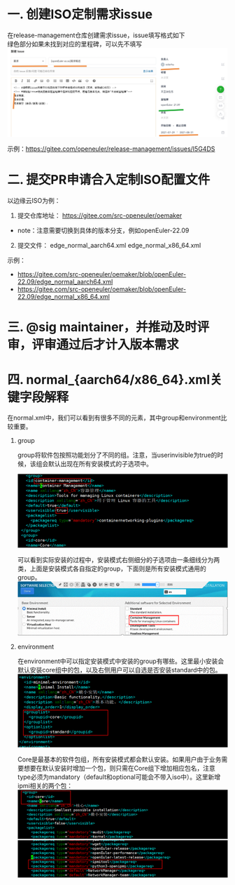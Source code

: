 # 一. 创建ISO定制需求issue
在release-management仓库创建需求issue，issue填写格式如下  
绿色部分如果未找到对应的里程碑，可以先不填写
![alt 需求填写格式](./Pictures/requirement_format.jpg)

示例：https://gitee.com/openeuler/release-management/issues/I5G4DS

# 二. 提交PR申请合入定制ISO配置文件
以边缘云ISO为例：

1. 提交仓库地址：
https://gitee.com/src-openeuler/oemaker

-   note：注意需要切换到具体的版本分支，例如openEuler-22.09

2. 提交文件：
edge_normal_aarch64.xml
edge_normal_x86_64.xml

示例：
- https://gitee.com/src-openeuler/oemaker/blob/openEuler-22.09/edge_normal_aarch64.xml
- https://gitee.com/src-openeuler/oemaker/blob/openEuler-22.09/edge_normal_x86_64.xml


# 三. @sig maintainer，并推动及时评审，评审通过后才计入版本需求


# 四. normal_{aarch64/x86_64}.xml关键字段解释
在normal.xml中，我们可以看到有很多不同的元素，其中group和environment比较重要。

1. group

    group将软件包按照功能划分了不同的组。注意，当userinvisible为true的时候，该组会默认出现在所有安装模式的子选项中。

    ![alt 需求填写格式](./Pictures/diy-iso-1.png)

    可以看到实际安装的过程中，安装模式右侧细分的子选项由一条细线分为两类，上面是安装模式各自指定的group，下面则是所有安装模式通用的group。
    ![alt 需求填写格式](./Pictures/diy-iso-2.png)

2. environment

    在environment中可以指定安装模式中安装的group有哪些。这里最小安装会默认安装core组中的包，以及右侧用户可以自选是否安装standard中的包。
    ![alt 需求填写格式](./Pictures/diy-iso-3.png)

    Core是最基本的软件包组，所有安装模式都会默认安装。如果用户由于业务需要想要在默认安装时增加一个包，则只需在Core组下增加相应包名，注意type必须为mandatory（default和optional可能会不带入iso中）。这里新增ipmi相关的两个包：
    ![alt 需求填写格式](./Pictures/diy-iso-4.png)
    ![alt 需求填写格式](./Pictures/diy-iso-5.png)

